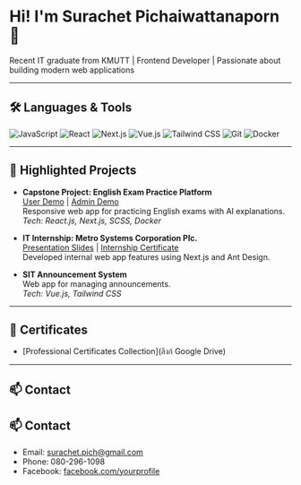 # Hi! I'm Surachet Pichaiwattanaporn 👋

Recent IT graduate from KMUTT | Frontend Developer | Passionate about building modern web applications

---

## 🛠️ Languages & Tools
![JavaScript](https://img.shields.io/badge/-JavaScript-F7DF1E?logo=javascript&logoColor=black)
![React](https://img.shields.io/badge/-React-61DAFB?logo=react&logoColor=black)
![Next.js](https://img.shields.io/badge/-Next.js-000?logo=next.js&logoColor=white)
![Vue.js](https://img.shields.io/badge/-Vue.js-4FC08D?logo=vue.js&logoColor=white)
![Tailwind CSS](https://img.shields.io/badge/-TailwindCSS-38B2AC?logo=tailwind-css&logoColor=white)
![Git](https://img.shields.io/badge/-Git-F05032?logo=git&logoColor=white)
![Docker](https://img.shields.io/badge/-Docker-2496ED?logo=docker&logoColor=white)

---

## 🚀 Highlighted Projects

- **Capstone Project: English Exam Practice Platform**  
  [User Demo](https://capstone24.sit.kmutt.ac.th/nw1/) | [Admin Demo](https://capstone24.sit.kmutt.ac.th/nw1/admin/)  
  Responsive web app for practicing English exams with AI explanations.  
  _Tech: React.js, Next.js, SCSS, Docker_

- **IT Internship: Metro Systems Corporation Plc.**  
  [Presentation Slides](ลิงก์) | [Internship Certificate](ลิงก์)  
  Developed internal web app features using Next.js and Ant Design.

- **SIT Announcement System**  
  Web app for managing announcements.  
  _Tech: Vue.js, Tailwind CSS_

---

## 📜 Certificates
- [Professional Certificates Collection](ลิงก์ Google Drive)

---

## 📫 Contact
## 📫 Contact
- Email: surachet.pich@gmail.com
- Phone: 080-296-1098
- Facebook: [facebook.com/yourprofile](https://www.facebook.com/surachet.pichaiwattanaporn?_rdc=1&_rdr#)

